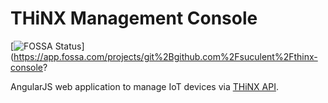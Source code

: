 # THiNX Management Console

[![FOSSA Status](https://app.fossa.com/api/projects/git%2Bgithub.com%2Fsuculent%2Fthinx-console.svg?type=shield)](https://app.fossa.com/projects/git%2Bgithub.com%2Fsuculent%2Fthinx-console?

AngularJS web application to manage IoT devices via [THiNX API](https://github.com/suculent/thinx-device-api).
